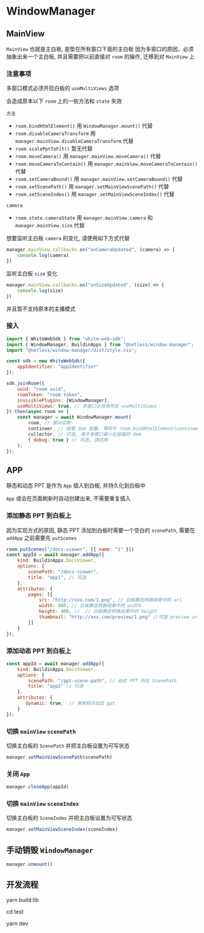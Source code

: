 # WindowManager

## MainView
`MainView` 也就是主白板, 是垫在所有窗口下面的主白板
因为多窗口的原因，必须抽象出来一个主白板, 并且需要把以前直接对 `room` 的操作, 迁移到对 `MainView` 上

### 注意事项
多窗口模式必须开启白板的 `useMultiViews` 选项

会造成原本以下 `room` 上的一些方法和 `state` 失效

`方法`
- `room.bindHtmlElement()` 用 `WindowManager.mount()` 代替
- `room.disableCameraTransform` 用 `manager.mainView.disableCameraTransform` 代替
- `room.scalePptToFit()` 暂无代替
- `room.moveCamera()` 用 `manager.mainView.moveCamera()` 代替
- `room.moveCameraToContain()` 用 `manager.mainView.moveCameraToContain()` 代替
- `room.setCameraBound()` 用 `manager.mainView.setCameraBound()` 代替
- `room.setScenePath()` 用 `manager.setMainViewScenePath()` 代替
- `room.setSceneIndex()` 用 `manager.setMainViewSceneIndex()` 代替


`camera`
- `room.state.cameraState` 用 `manager.mainView.camera` 和 `manager.mainView.size` 代替

想要监听主白板 `camera` 的变化, 请使用如下方式代替
```javascript
manager.mainView.callbacks.on("onCameraUpdated", (camera) => {
    console.log(camera)
})
```
监听主白板 `size` 变化
```javascript
manager.mainView.callbacks.on("onSizeUpdated", (size) => {
    console.log(size)
})
```

并且暂不支持原本的主播模式

### 接入
```javascript
import { WhiteWebSdk } from "white-web-sdk";
import { WindowManager, BuildinApps } from "@netless/window-manager";
import "@netless/window-manager/dist/style.css";

const sdk = new WhiteWebSdk({
    appIdentifier: "appIdentifier"
});

sdk.joinRoom({
    uuid: "room uuid",
    roomToken: "room token",
    invisiblePlugins: [WindowManager],
    useMultiViews: true, // 多窗口必须用开启 useMultiViews
}).then(async room => {
    const manager = await WindowManager.mount(
        room, // 房间实例
        continaer, // 挂载 dom 容器, 等同于 room.bindHtmlElement(continaer)
        collector, // 可选, 用于多窗口最小化挂载的 dom
        { debug: true } // 可选, 调试用
    );
});
```

## APP
静态和动态 PPT 是作为 `App` 插入到白板, 并持久化到白板中

`App` 或会在页面刷新时自动创建出来, 不需要重复插入

### 添加静态 PPT 到白板上
因为实现方式的原因, 静态 PPT 添加到白板时需要一个空白的 `scenePath`, 需要在 `addApp` 之前需要先 `putScenes`
```javascript
room.putScenes("/docs-viewer", [{ name: "1" }])
const appId = await manager.addApp({
    kind: BuildinApps.DocsViewer,
    options: {
        scenePath: "/docs-viewer",
        title: "app1", // 可选
    },
    attributes: {
        pages: [{
            src: "http://xxx.com/1.png", // 白板静态转换结果中的 url
            width: 800, // 白板静态转换结果中的 width
            height: 400, //  // 白板静态转换结果中的 height
            thumbnail: "http://xxx.com/preview/1.png" //可选 preview url
        }]
    }
});
```


### 添加动态 PPT 到白板上
```javascript
const appId = await manager.addApp({
    kind: BuildinApps.DocsViewer,
    options: {
        scenePath: "/ppt-scene-path", // 动态 PPT 所在 ScenePath
        title: "app2" // 可选
    },
    attributes: {
       dynamic: true,  // 用来标示动态 ppt
    }
});
```

### 切换 `mainView` `scenePath`
切换主白板的 `ScenePath` 并把主白板设置为可写状态
```javascript
manager.setMainViewScenePath(scenePath)
```

### 关闭 `App`
```javascript
manager.closeApp(appId)
```

### 切换 `mainView` `sceneIndex`
切换主白板的 `SceneIndex` 并把主白板设置为可写状态
```javascript
manager.setMainViewSceneIndex(sceneIndex)
```

## 手动销毁 `WindowManager`
```javascript
manager.unmount()
```


## 开发流程
yarn build:lib

cd test

yarn dev